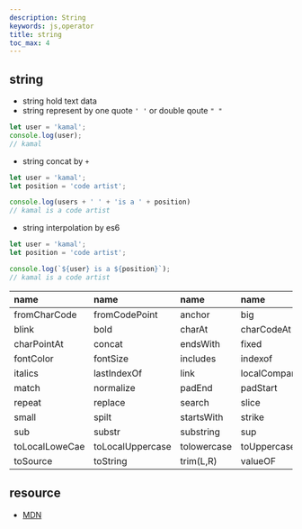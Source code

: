 ```yaml
---
description: String
keywords: js,operator
title: string
toc_max: 4
---
```

## string

* string hold text data
* string represent by one quote `' '` or double qoute `" "`

```js
let user = 'kamal';
console.log(user);
// kamal
```

* string concat by `+`

```js
let user = 'kamal';
let position = 'code artist';

console.log(users + ' ' + 'is a ' + position)
// kamal is a code artist
```

* string interpolation by es6


```js
let user = 'kamal';
let position = 'code artist';

console.log(`${user} is a ${position}`);
// kamal is a code artist
```


| name     | name    | name    | name     |
| :------------- | :------------- |:------------- |:------------- |
|fromCharCode|fromCodePoint|anchor|big|
|blink|bold|charAt|charCodeAt|
|charPointAt|concat|endsWith|fixed|
|fontColor|fontSize|includes|indexof|
|italics|lastIndexOf|link|localCompare|
|match|normalize|padEnd|padStart|
|repeat|replace|search|slice|
|small|spilt|startsWith|strike|
|sub|substr|substring|sup|
|toLocalLoweCae|toLocalUppercase|tolowercase|toUppercase|
|toSource|toString|trim(L,R)|valueOF|

## resource

* [MDN](https://developer.mozilla.org/en-US/docs/Web/JavaScript/Reference/Global_Objects/String/includes)
